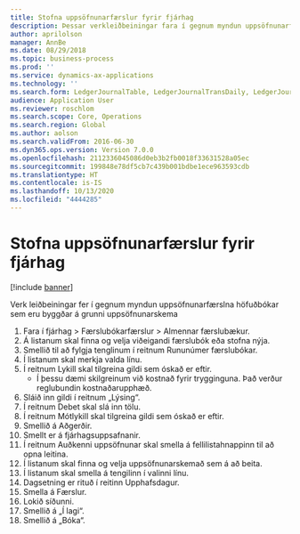 ```yaml
---
title: Stofna uppsöfnunarfærslur fyrir fjárhag
description: Þessar verkleiðbeiningar fara í gegnum myndun uppsöfnunarfærslna höfuðbókar sem eru byggðar á grunni uppsöfnunarskema.
author: aprilolson
manager: AnnBe
ms.date: 08/29/2018
ms.topic: business-process
ms.prod: ''
ms.service: dynamics-ax-applications
ms.technology: ''
ms.search.form: LedgerJournalTable, LedgerJournalTransDaily, LedgerJournalTransAccrual, LedgerJournalTransAccrualTrans
audience: Application User
ms.reviewer: roschlom
ms.search.scope: Core, Operations
ms.search.region: Global
ms.author: aolson
ms.search.validFrom: 2016-06-30
ms.dyn365.ops.version: Version 7.0.0
ms.openlocfilehash: 2112336045086d0eb3b2fb0018f33631528a05ec
ms.sourcegitcommit: 199848e78df5cb7c439b001bdbe1ece963593cdb
ms.translationtype: HT
ms.contentlocale: is-IS
ms.lasthandoff: 10/13/2020
ms.locfileid: "4444285"
---
```

# <a name="create-ledger-accrual-transactions"></a>Stofna uppsöfnunarfærslur fyrir fjárhag

[!include [banner](../../includes/banner.md)]

Verk leiðbeiningar fer í gegnum myndun uppsöfnunarfærslna höfuðbókar sem eru byggðar á grunni uppsöfnunarskema

1. Fara í fjárhag > Færslubókarfærslur > Almennar færslubækur.
2. Á listanum skal finna og velja viðeigandi færslubók eða stofna nýja.
3. Smellið til að fylgja tenglinum í reitnum Rununúmer færslubókar.
4. Í listanum skal merkja valda línu.
5. Í reitnum Lykill skal tilgreina gildi sem óskað er eftir.
    * Í þessu dæmi skilgreinum við kostnað fyrir trygginguna. Það verður reglubundin kostnaðarupphæð.  
6. Sláið inn gildi í reitnum „Lýsing“.
7. Í reitnum Debet skal slá inn tölu.
8. Í reitnum Mótlykill skal tilgreina gildi sem óskað er eftir.
9. Smellið á Aðgerðir.
10. Smellt er á fjárhagsuppsafnanir.
11. Í reitnum Auðkenni uppsöfnunar skal smella á fellilistahnappinn til að opna leitina.
12. Í listanum skal finna og velja uppsöfnunarskemað sem á að beita.
13. Í listanum skal smella á tengilinn í valinni línu.
14. Dagsetning er rituð í reitinn Upphafsdagur.
15. Smella á Færslur.
16. Lokið síðunni.
17. Smellið á „Í lagi“.
18. Smellið á „Bóka“.


